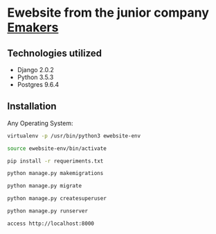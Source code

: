 # Ewebsite from the junior company [Emakers](https://168.61.41.66)

## Technologies utilized
* Django 2.0.2
* Python 3.5.3
* Postgres 9.6.4

## Installation

Any Operating System:

```sh
virtualenv -p /usr/bin/python3 ewebsite-env

source ewebsite-env/bin/activate

pip install -r requeriments.txt

python manage.py makemigrations

python manage.py migrate

python manage.py createsuperuser

python manage.py runserver

access http://localhost:8000
```